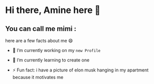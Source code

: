 # Hi there, Amine here 👋

## You can call me mimi :

here are a few facts about me 😄

- 🔭 I’m currently working on my `new Profile`
- 🌱 I’m currently learning to create one 

- ⚡ Fun fact: i have a picture of elon musk hanging in my apartment because it motivates me 
  
